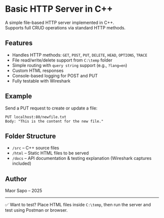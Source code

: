 # Basic HTTP Server in C++

A simple file-based HTTP server implemented in C++.  
Supports full CRUD operations via standard HTTP methods.

## Features

- Handles HTTP methods: `GET`, `POST`, `PUT`, `DELETE`, `HEAD`, `OPTIONS`, `TRACE`
- File read/write/delete support from `C:\temp` folder
- Simple routing with `query string` support (e.g., `?lang=en`)
- Custom HTML responses
- Console-based logging for POST and PUT
- Fully testable with Wireshark

## Example

Send a PUT request to create or update a file:

```
PUT localhost:80/newfile.txt
Body: "This is the content for the new file."
```

## Folder Structure

- `/src` – C++ source files
- `/html` – Static HTML files to be served
- `/docs` – API documentation & testing explanation (Wireshark captures included)

## Author

Maor Sapo – 2025

---

✅ Want to test? Place HTML files inside `C:\temp`, then run the server and test using Postman or browser.
